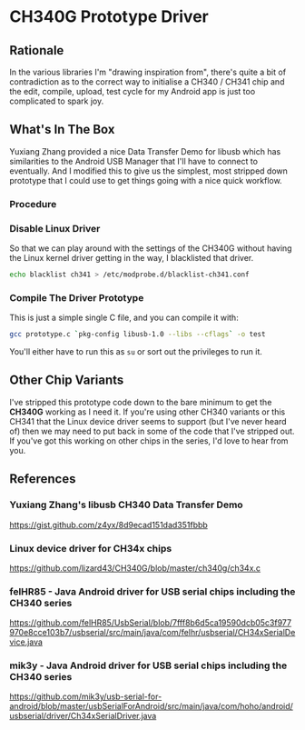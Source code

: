 # CH340G Prototype Driver

## Rationale

In the various libraries I'm "drawing inspiration from", there's quite a bit of
contradiction as to the correct way to initialise a CH340 / CH341 chip and the
edit, compile, upload, test cycle for my Android app is just too complicated to
spark joy.

## What's In The Box

Yuxiang Zhang provided a nice Data Transfer Demo for libusb which has
similarities to the Android USB Manager that I'll have to connect to
eventually. And I modified this to give us the simplest, most stripped down
prototype that I could use to get things going with a nice quick workflow.

### Procedure

### Disable Linux Driver

So that we can play around with the settings of the CH340G without having the
Linux kernel driver getting in the way, I blacklisted that driver.

```bash
echo blacklist ch341 > /etc/modprobe.d/blacklist-ch341.conf
```

### Compile The Driver Prototype

This is just a simple single C file, and you can compile it with:

```bash
gcc prototype.c `pkg-config libusb-1.0 --libs --cflags` -o test
```

You'll either have to run this as `su` or sort out the privileges to run it.

## Other Chip Variants

I've stripped this prototype code down to the bare minimum to get the
**CH340G** working as I need it. If you're using other CH340 variants or this
CH341 that the Linux device driver seems to support (but I've never heard of)
then we may need to put back in some of the code that I've stripped out. If
you've got this working on other chips in the series, I'd love to hear from you.

## References

### Yuxiang Zhang's libusb CH340 Data Transfer Demo

https://gist.github.com/z4yx/8d9ecad151dad351fbbb

### Linux device driver for CH34x chips

https://github.com/lizard43/CH340G/blob/master/ch340g/ch34x.c

### felHR85 - Java Android driver for USB serial chips including the CH340 series

https://github.com/felHR85/UsbSerial/blob/7fff8b6d5ca19590dcb05c3f977970e8cce103b7/usbserial/src/main/java/com/felhr/usbserial/CH34xSerialDevice.java

### mik3y - Java Android driver for USB serial chips including the CH340 series

https://github.com/mik3y/usb-serial-for-android/blob/master/usbSerialForAndroid/src/main/java/com/hoho/android/usbserial/driver/Ch34xSerialDriver.java
